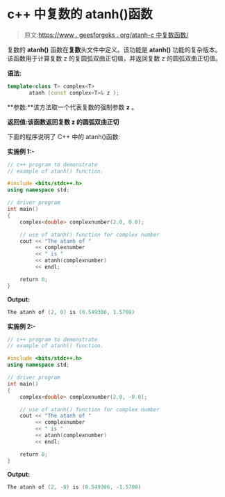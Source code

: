 # c++ 中复数的 atanh()函数

> 原文:[https://www . geesforgeks . org/atanh-c 中复数函数/](https://www.geeksforgeeks.org/atanh-function-for-complex-number-in-c/)

复数的 **atanh()** 函数在**复数**头文件中定义。该功能是 **atanh()** 功能的复杂版本。该函数用于计算复数 z 的复圆弧双曲正切值，并返回复数 z 的圆弧双曲正切值。

**语法:**

```cpp
template<class T> complex<T> 
       atanh (const complex<T>& z );

```

**参数:**该方法取一个代表复数的强制参数 **z** 。

**返回值:**该函数返回复数 z 的**圆弧双曲正切**

下面的程序说明了 C++ 中的 atanh()函数:

**实施例 1:-**

```cpp
// c++ program to demonstrate
// example of atanh() function.

#include <bits/stdc++.h>
using namespace std;

// driver program
int main()
{
    complex<double> complexnumber(2.0, 0.0);

    // use of atanh() function for complex number
    cout << "The atanh of "
         << complexnumber
         << " is "
         << atanh(complexnumber)
         << endl;

    return 0;
}
```

**Output:**

```cpp
The atanh of (2, 0) is (0.549306, 1.5708)

```

**实施例 2:-**

```cpp
// c++ program to demonstrate
// example of atanh() function.

#include <bits/stdc++.h>
using namespace std;

// driver program
int main()
{
    complex<double> complexnumber(2.0, -0.0);

    // use of atanh() function for complex number
    cout << "The atanh of "
         << complexnumber
         << " is "
         << atanh(complexnumber)
         << endl;

    return 0;
}
```

**Output:**

```cpp
The atanh of (2, -0) is (0.549306, -1.5708)

```